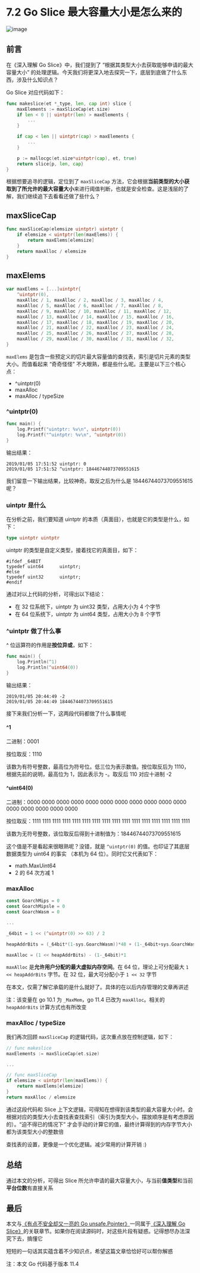 # 7.2 Go Slice 最大容量大小是怎么来的

![image](https://s2.ax1x.com/2020/02/27/3wnHRU.png)

## 前言

在《深入理解 Go Slice》中，我们提到了 “根据其类型大小去获取能够申请的最大容量大小” 的处理逻辑。今天我们将更深入地去探究一下，底层到底做了什么东西，涉及什么知识点？

Go Slice 对应代码如下：

```go
func makeslice(et *_type, len, cap int) slice {
	maxElements := maxSliceCap(et.size)
	if len < 0 || uintptr(len) > maxElements {
		...
	}

	if cap < len || uintptr(cap) > maxElements {
		...
	}

	p := mallocgc(et.size*uintptr(cap), et, true)
	return slice{p, len, cap}
}
```

根据想要追寻的逻辑，定位到了 `maxSliceCap` 方法，它会根据**当前类型的大小获取到了所允许的最大容量大小**来进行阈值判断，也就是安全检查。这是浅层的了解，我们继续追下去看看还做了些什么？

## maxSliceCap

```go
func maxSliceCap(elemsize uintptr) uintptr {
	if elemsize < uintptr(len(maxElems)) {
		return maxElems[elemsize]
	}
	return maxAlloc / elemsize
}
```

## maxElems

```go
var maxElems = [...]uintptr{
	^uintptr(0),
	maxAlloc / 1, maxAlloc / 2, maxAlloc / 3, maxAlloc / 4,
	maxAlloc / 5, maxAlloc / 6, maxAlloc / 7, maxAlloc / 8,
	maxAlloc / 9, maxAlloc / 10, maxAlloc / 11, maxAlloc / 12,
	maxAlloc / 13, maxAlloc / 14, maxAlloc / 15, maxAlloc / 16,
	maxAlloc / 17, maxAlloc / 18, maxAlloc / 19, maxAlloc / 20,
	maxAlloc / 21, maxAlloc / 22, maxAlloc / 23, maxAlloc / 24,
	maxAlloc / 25, maxAlloc / 26, maxAlloc / 27, maxAlloc / 28,
	maxAlloc / 29, maxAlloc / 30, maxAlloc / 31, maxAlloc / 32,
}
```

`maxElems` 是包含一些预定义的切片最大容量值的查找表，索引是切片元素的类型大小。而值看起来 “奇奇怪怪” 不大眼熟，都是些什么呢。主要是以下三个核心点：

- ^uintptr(0)
- maxAlloc
- maxAlloc / typeSize

### ^uintptr(0)

```go
func main() {
	log.Printf("uintptr: %v\n", uintptr(0))
	log.Printf("^uintptr: %v\n", ^uintptr(0))
}
```

输出结果：

```
2019/01/05 17:51:52 uintptr: 0
2019/01/05 17:51:52 ^uintptr: 18446744073709551615
```

我们留意一下输出结果，比较神奇。取反之后为什么是 18446744073709551615 呢？

### uintptr 是什么

在分析之前，我们要知道 uintptr 的本质（真面目），也就是它的类型是什么，如下：

```go
type uintptr uintptr
```

uintptr 的类型是自定义类型，接着找它的真面目，如下：

```
#ifdef _64BIT
typedef	uint64		uintptr;
#else
typedef	uint32		uintptr;
#endif
```

通过对以上代码的分析，可得出以下结论：

- 在 32 位系统下，uintptr 为 uint32 类型，占用大小为 4 个字节
- 在 64 位系统下，uintptr 为 uint64 类型，占用大小为 8 个字节

### ^uintptr 做了什么事

^ 位运算符的作用是**按位异或**，如下：

```go
func main() {
	log.Println(^1)
	log.Println(^uint64(0))
}
```

输出结果：

```
2019/01/05 20:44:49 -2
2019/01/05 20:44:49 18446744073709551615
```

接下来我们分析一下，这两段代码都做了什么事情呢

#### ^1

二进制：0001

按位取反：1110

该数为有符号整数，最高位为符号位。低三位为表示数值。按位取反后为 1110，根据先前的说明，最高位为 1，因此表示为 -。取反后 110 对应十进制 -2

#### ^uint64(0)

二进制：0000 0000 0000 0000 0000 0000 0000 0000 0000 0000 0000 0000 0000 0000 0000 0000

按位取反：1111 1111 1111 1111 1111 1111 1111 1111 1111 1111 1111 1111 1111 1111 1111 1111

该数为无符号整数，该位取反后得到十进制值为：18446744073709551615

这个值是不是看起来很眼熟呢？没错，就是 `^uintptr(0)` 的值。也印证了其底层数据类型为 uint64 的事实 （本机为 64 位）。同时它又代表如下：

- math.MaxUint64
- 2 的 64 次方减 1

### maxAlloc

```go
const GoarchMips = 0
const GoarchMipsle = 0
const GoarchWasm = 0

...

_64bit = 1 << (^uintptr(0) >> 63) / 2

heapAddrBits = (_64bit*(1-sys.GoarchWasm))*48 + (1-_64bit+sys.GoarchWasm)*(32-(sys.GoarchMips+sys.GoarchMipsle))

maxAlloc = (1 << heapAddrBits) - (1-_64bit)*1
```

`maxAlloc` 是**允许用户分配的最大虚拟内存空间**。在 64 位，理论上可分配最大 `1 << heapAddrBits` 字节。在 32 位，最大可分配小于 `1 << 32` 字节

在本文，仅需了解它承载的是什么就好了。具体的在以后内存管理的文章再讲述

注：该变量在 go 10.1 为 `_MaxMem`，go 11.4 已改为 `maxAlloc`。相关的 `heapAddrBits` 计算方式也有所改变

### maxAlloc / typeSize

我们再次回顾 `maxSliceCap` 的逻辑代码，这次重点放在控制逻辑，如下：

```go
// func makeslice
maxElements := maxSliceCap(et.size)

...

// func maxSliceCap
if elemsize < uintptr(len(maxElems)) {
	return maxElems[elemsize]
}
return maxAlloc / elemsize
```

通过这段代码和 Slice 上下文逻辑，可得知在想得到该类型的最大容量大小时。会根据对应的类型大小去查找表查找索引（索引为类型大小，摆放顺序是有考虑原因的）。“迫不得已的情况下” 才会手动的计算它的值，最终计算得到的内存字节大小都为该类型大小的整数倍

查找表的设置，更像是一个优化逻辑。减少常用的计算开销 :)

## 总结

通过本文的分析，可得出 Slice 所允许申请的最大容量大小，与当前**值类型**和当前**平台位数**有直接关系

## 最后

本文与[《有点不安全却又一亮的 Go unsafe.Pointer》](https://github.com/EDDYCJY/blog/blob/master/golang/pkg/2018-12-15-%E6%9C%89%E7%82%B9%E4%B8%8D%E5%AE%89%E5%85%A8%E5%8D%B4%E5%8F%88%E4%B8%80%E4%BA%AE%E7%9A%84Go-unsafe-Pointer.md)一同属于[《深入理解 Go Slice》](https://github.com/EDDYCJY/blog/blob/master/golang/pkg/2018-12-11-%E6%B7%B1%E5%85%A5%E7%90%86%E8%A7%A3Go-Slice.md)的关联章节。如果你在阅读源码时，对这些片段有疑惑。记得想尽办法深究下去，搞懂它

短短的一句话其实蕴含着不少知识点，希望这篇文章恰恰好可以帮你解惑

注：本文 Go 代码基于版本 11.4
